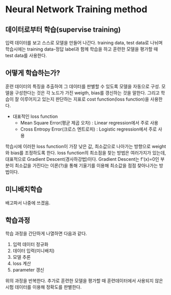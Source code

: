 Neural Network Training method
===

데이터로부터 학습(supervise training)
---
입력 데이터를 보고 스스로 모델을 만들어 나간다. training data, test data로 나뉘며 학습시에는 training data-정답 label과 함께 학습을 하고 훈련한 모델을 평가할 때 test data를 사용한다. 

어떻게 학습하는가?
---
훈련 데이터의 특징을 추출하여 그 데이터를 판별할 수 있도록 모델을 자동으로 구성. 모델을 구성한다는 것은 각 노드가 가진 weigth, bias를 갱신하는 것을 말한다. 그리고 학습이 잘 이루어지고 있는지 판단하는 지표로 cost function(loss function)을 사용한다.

* 대표적인 loss function
	* Mean Square Error(평균 제곱 오차) : Linear regression에서 주로 사용 
	* Cross Entropy Error(크로스 엔트로피) : Logistic regression에서 주로 사용

학습시에 이러한 loss function이 가장 낮은 값, 최소값으로 나아가는 방향으로 weight와 bias를 조정하도록 한다. loss function의 최소점을 찾는 방법은 여러가지가 있는데, 대표적으로 Gradient Descent(경사하강법)이다. Gradient Descent는 f'(x)=0인 부분이 최소값을 가진다는 이론(?)을 통해 기울기를 이용해 최소값을 점점 찾아나가는 방법이다.

미니배치학습
---
배고파서 나중에 쓰겠음.

학습과정
---
학습 과정을 간단하게 나열하면 다음과 같다.

1. 입력 데이터 정규화
1. 데이터 입력(미니배치)
2. 모델 추론
3. loss 계산
4. parameter 갱신

위의 과정을 반복한다. 추가로 훈련한 모델을 평가할 때 훈련데이터에서 사용되지 않은 시험 데이터를 이용해 정확도를 판별한다.